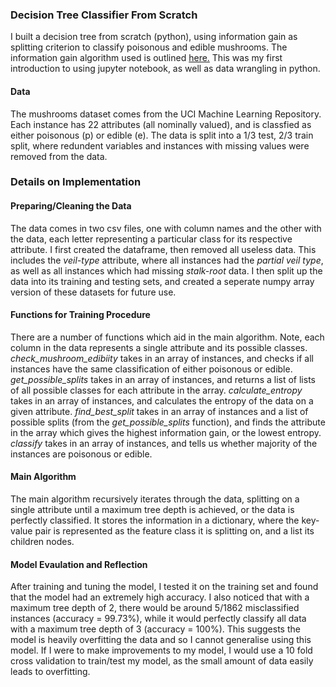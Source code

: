 ### Decision Tree Classifier From Scratch
I built a decision tree from scratch (python), using information gain as splitting criterion to classify poisonous and edible mushrooms. The information gain algorithm used is outlined <a href="https://www-users.cse.umn.edu/~kumar001/dmbook/ch3_classification.pdf">here.</a> This was my first introduction to using jupyter notebook, as well as data wrangling in python.

#### Data
The mushrooms dataset comes from the UCI Machine Learning Repository. Each instance has 22 attributes (all nominally valued), and is classfied as either poisonous (p) or edible (e). The data is split into a 1/3 test, 2/3 train split, where redundent variables and instances with missing values were removed from the data.

### Details on Implementation
#### Preparing/Cleaning the Data 
The data comes in two csv files, one with column names and the other with the data, each letter representing a particular class for its respective attribute. I first created the dataframe, then removed all useless data. This includes the _veil-type_ attribute, where all instances had the _partial veil type_, as well as all instances which had missing _stalk-root_ data. I then split up the data into its training and testing sets, and created a seperate numpy array version of these datasets for future use.

#### Functions for Training Procedure
There are a number of functions which aid in the main algorithm. Note, each column in the data represents a single attribute and its possible classes.
_check_mushroom_edibiity_ takes in an array of instances, and checks if all instances have the same classification of either poisonous or edible.
_get_possible_splits_ takes in an array of instances, and returns a list of lists of all possible classes for each attribute in the array.
_calculate_entropy_ takes in an array of instances, and calculates the entropy of the data on a given attribute.
_find_best_split_ takes in an array of instances and a list of possible splits (from the _get_possible_splits_ function), and finds the attribute in the array which gives the highest information gain, or the lowest entropy.
_classify_ takes in an array of instances, and tells us whether majority of the instances are poisonous or edible.

#### Main Algorithm
The main algorithm recursively iterates through the data, splitting on a single attribute until a maximum tree depth is achieved, or the data is perfectly classified. It stores the information in a dictionary, where the key-value pair is represented as the feature class it is splitting on, and a list its children nodes.

#### Model Evaulation and Reflection
After training and tuning the model, I tested it on the training set and found that the model had an extremely high accuracy. I also noticed that with a maximum tree depth of 2, there would be around 5/1862 misclassified instances (accuracy = 99.73%), while it would perfectly classify all data with a maximum tree depth of 3 (accuracy = 100%). This suggests the model is heavily overfitting the data and so I cannot generalise using this model.
If I were to make improvements to my model, I would use a 10 fold cross validation to train/test my model, as the small amount of data easily leads to overfitting. 
